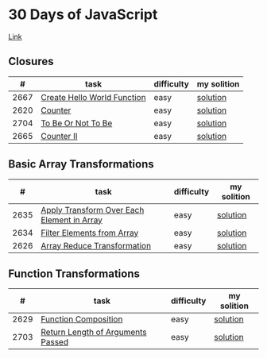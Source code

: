 # 30 Days of JavaScript
[Link](https://leetcode.com/studyplan/30-days-of-javascript/)

## Closures
|#|task|difficulty|my solition|
|---|---|---|---|
|2667|[Create Hello World Function](https://leetcode.com/problems/create-hello-world-function/description/?envType=study-plan-v2&envId=30-days-of-javascript)|easy|[solution](./tasks/closures/2667CreateHelloWorldFunction.js)|
|2620|[Counter](https://leetcode.com/problems/counter/description/?envType=study-plan-v2&envId=30-days-of-javascript)|easy|[solution](./tasks/closures/2620Counter.js)|
|2704|[To Be Or Not To Be](https://leetcode.com/problems/counter/description/?envType=study-plan-v2&envId=30-days-of-javascript)|easy|[solution](./tasks/closures/2704toBeOrNotToBe.js)|
|2665|[Counter II](https://leetcode.com/problems/counter/description/?envType=study-plan-v2&envId=30-days-of-javascript)|easy|[solution](./tasks/closures/2665CounterII.js)|

## Basic Array Transformations
|#|task|difficulty|my solition|
|---|---|---|---|
|2635|[Apply Transform Over Each Element in Array](https://leetcode.com/problems/apply-transform-over-each-element-in-array/description/?envType=study-plan-v2&envId=30-days-of-javascript)|easy|[solution](./tasks/basicArrayTransformations/2635ApplyTransformOverEachElementInArray.js)|
|2634|[Filter Elements from Array](https://leetcode.com/problems/filter-elements-from-array/description/?envType=study-plan-v2&envId=30-days-of-javascript)|easy|[solution](./tasks/basicArrayTransformations/2634FilterElementsFromArray.js)|
|2626|[Array Reduce Transformation](https://leetcode.com/problems/array-reduce-transformation/description/?envType=study-plan-v2&envId=30-days-of-javascript)|easy|[solution](./tasks/basicArrayTransformations/2634FilterElementsFromArray.js)|


## Function Transformations
|#|task|difficulty|my solition|
|---|---|---|---|
|2629|[Function Composition](https://leetcode.com/problems/function-composition/description/?envType=study-plan-v2&envId=30-days-of-javascript)|easy|[solution](./tasks/closures/2629FunctionComposition.js)|
|2703|[Return Length of Arguments Passed](https://leetcode.com/problems/return-length-of-arguments-passed/?envType=study-plan-v2&envId=30-days-of-javascript)|easy|[solution](./tasks/closures/2703ReturnLengthOfArgumentsPassed.js)|